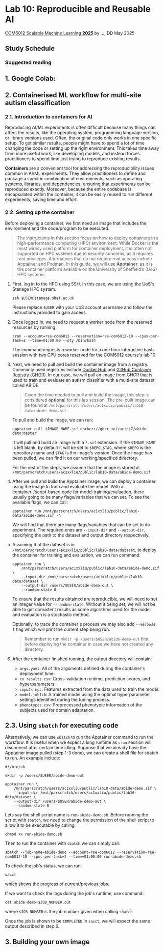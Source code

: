 # Lab 10: Reproducible and Reusable AI

[COM6012 Scalable Machine Learning **2025**](https://github.com/COM6012/ScalableML) by ..., DD May 2025

## Study Schedule

### Suggested reading

## 1. Google Colab: 

## 2. Containerised ML workflow for multi-site autism classification

### 2.1. Introduction to containers for AI

Reproducing AI/ML experiments is often difficult because many things can affect the results, like the operating system, programming language version, or library versions used. Often, the original code only works in one specific setup. To get similar results, people might have to spend a lot of time changing the code or setting up the right environment. This takes time away from more useful work, like developing models, and instead forces practitioners to spend time just trying to reproduce existing results.

**Containers** are a convenient tool for addressing the reproducibility issues common in AI/ML experiments. They allow practitioners to define and package a specific combination of environments, such as operating systems, libraries, and dependencies, ensuring that experiments can be reproduced exactly. Moreover, because the entire codebase is encapsulated within the container, it can be easily reused to run different experiments, saving time and effort.

### 2.2. Setting up the container

Before deploying a container, we first need an image that includes the environment and the code/program to be executed. 

> The instructions in this section focus on how to deploy containers in a high-performance computing (HPC) environment. While Docker is the most widely used platform for container deployment, it is often not supported on HPC systems due to security concerns, as it requires root privileges. Alternatives that do not require root access include Apptainer and Podman. In this guide, we will use **Apptainer**, as it is the container platform available on the University of Sheffield’s (UoS) HPC systems.

1. First, log in to the HPC using SSH. In this case, we are using the UoS's Stanage HPC system.
    ```
    ssh $USER@stanage.shef.ac.uk
    ```
    Please replace `$USER` with your UoS account username and follow the instructions provided to gain access.

2. Once logged in, we need to request a worker node from the reserved resources by running:
    ```
    srun --account=rse-com6012 --reservation=rse-com6012-10 --cpus-per-task=2 --time=01:00:00 --pty /bin/bash
    ```
    The command requests a worker node for a one hour interactive bash session with two CPU cores reserved for the COM6012 course's lab 10.

3. Next, we need to pull and build the container image from a registry. Commonly used registries include [Docker Hub](https://hub.docker.com) and [GitHub Container Registry (GHCR)](https://ghcr.io). In our case, we will pull an image from GHCR that is used to train and evaluate an autism classifier with a multi-site dataset called ABIDE.
   > Given the time needed to pull and build the image, this step is considered **optional** for this lab session. The pre-built image can be found at `/mnt/parscratch/users/ac1xxliu/public/lab10-data/abide-demo.sif`.

    To pull and build the image, we can run:
    ```
    apptainer pull $IMAGE_NAME.sif docker://ghcr.io/zarizk7/abide-demo:master
    ```
    It will pull and build an image with a `*.sif` extension. If the `$IMAGE_NAME` is left blank, by default it will be set to `$REPO_$TAG`, where `$REPO` is the repository name and `$TAG` is the image's version. Once the image has been pulled, we can find it on our working/specified directory.
    
    For the rest of the steps, we assume that the image is stored at `/mnt/parscratch/users/ac1xxliu/public/lab10-data/abide-demo.sif`

4. After we pull and build the Apptainer image, we can deploy a container using the image to train and evaluate the model. With a container-/script-based code for model training/evaluation, there usually going to be many flags/variables that we can set. To see the available flags, we can call:
   ```
   apptainer run /mnt/parscratch/users/ac1xxliu/public/lab10-data/abide-demo.sif -h
   ```
   We will find that there are many flags/variables that can be set to do experiment. The required ones are `--input-dir` and `--output-dir`, specifying the path to the dataset and output directory respectively.

5.  Assuming that the dataset is in `/mnt/parscratch/users/ac1xxliu/public/lab10-data/dataset`, to deploy the container for training and evaluation, we can run command:
    ```
    apptainer run \
        /mnt/parscratch/users/ac1xxliu/public/lab10-data/abide-demo.sif \
        --input-dir /mnt/parscratch/users/ac1xxliu/public/lab10-data/dataset \
        --output-dir /users/$USER/abide-demo-out \
        --random-state 0
    ```
    To ensure that the results obtained are reproducible, we will need to set an integer value for `--random-state`. Without it being set, we will not be able to get consistent results as some algorithms used for the model and evaluation is a stochastic method.

    Optionally, to trace the container's process we may also add `--verbose 1` flag which will print the current step being run.

    > Remember to run `mkdir -p /users/$USER/abide-demo-out` first before deploying the container in case we have not created any directory. 

6. After the container finished running, the output directory will contain:
   - `args.yaml`: All of the arguments defined during the container's deployment time.
   - `cv_results.csv`: Cross-validation runtime, prediction scores, and hyperparameters.
   - `inputs.npz`: Features extracted from the data used to train the model.
   - `model.joblib`: A trained model using the optimal hyperparameter settings identified during the tuning process.
   - `phenotypes.csv`: Preprocessed phenotypic information of the subjects used for domain adaptation.
  
## 2.3. Using `sbatch` for executing code

Alternatively, we can use `sbatch` to run the Apptainer command to run the workflow. It is useful when we expect a long runtime as `srun` session will disconnect after certain time idling. Suppose that we already have the Apptainer image pulled (step 1-3 done), we can create a shell file for sbatch to run. An example include:

```
#!/bin/sh

mkdir -p /users/$USER/abide-demo-out

apptainer run \
    /mnt/parscratch/users/ac1xxliu/public/lab10-data/abide-demo.sif \
    --input-dir /mnt/parscratch/users/ac1xxliu/public/lab10-data/dataset \
    --output-dir /users/$USER/abide-demo-out \
    --random-state 0
```

Lets say the shell script name is `run-abide-demo.sh`. Before running the script with `sbatch`, we need to change the permission of the shell script to allow it to be executable by calling:

```
chmod +x run-abide-demo.sh
```

Then to run the container with `sbatch` we can simply call:
```
sbatch --job-name=abide-demo --account=rse-com6012 --reservation=rse-com6012-10 --cpus-per-task=2 --time=01:00:00 run-abide-demo.sh
```

To check the job's status, we can run:
```
sacct
```
which shows the progress of current/previous jobs.

If we want to check the logs during the job's runtime, use command:
```
cat abide-demo-$JOB_NUMBER.out
```
where `$JOB_NUMBER` is the job number given when calling `sbatch`

Once the job is shown to be `COMPLETED` in `sacct`, we will expect the same output described in step 6.

## 3. Building your own image